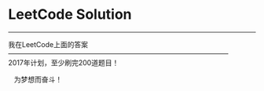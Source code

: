 ﻿# LeetCode Solution



---
我在LeetCode上面的答案  
————————————————————————————————  
2017年计划，至少刷完200道题目！  
  
    
    为梦想而奋斗！

